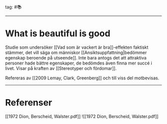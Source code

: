 tag:   #📚  
- - - 
# What is beautiful is good
Studie som undersöker [[Vad som är vackert är bra]]-effekten faktiskt stämmer, det vill säga om människor [[Ansiktsuppfattning|bedömmer egenskap beroende på utseende]]. Inte bara antogs det att attraktiva personer hade bättre egenskaper, de bedömdes även finna mer succé i livet. Visar på kraften av [[Stereotyper och fördomar]].

Refereras av [[2009 Lemay, Clark, Greenberg]] och till viss del motbevisas.

- - - 
# Referenser
[[1972 Dion, Berscheid, Walster.pdf]]
![[1972 Dion, Berscheid, Walster.pdf]]